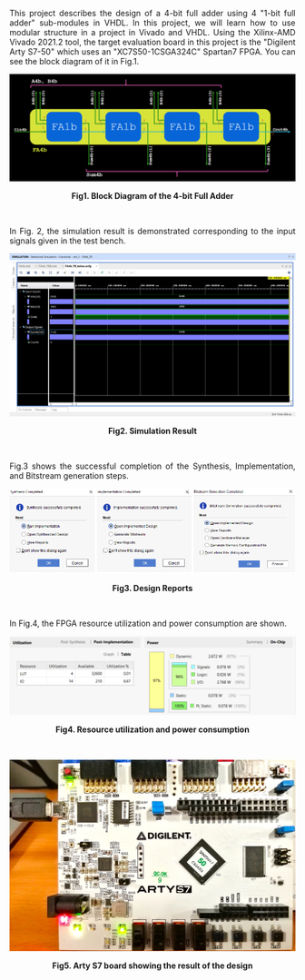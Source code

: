 <p align="justify"> This project describes the design of a 4-bit full adder using 4 "1-bit full adder" sub-modules in VHDL. In this project, we will learn how to use modular structure in a project in Vivado and VHDL. Using the Xilinx-AMD Vivado 2021.2 tool, the target evaluation board in this project is the "Digilent Arty S7-50" which uses an "XC7S50-1CSGA324C" Spartan7 FPGA. You can see the block diagram of it in Fig.1. </p>

![Example Image](Images/F4b_Block_Diagram.png)

**<p align="center">Fig1. Block Diagram of the 4-bit Full Adder</p>**
<br>

<p align="justify"> In Fig. 2, the simulation result is demonstrated corresponding to the input signals given in the test bench. </p>

![Example Image](Images/FA4b_Simulation.png)

**<p align="center">Fig2. Simulation Result</p>**
<br>

<p align="justify">Fig.3 shows the successful completion of the Synthesis, Implementation, and Bitstream generation steps.</p>

![Example Image](Images/FA4b_AllStepsReports.png)

**<p align="center">Fig3. Design Reports</p>**
<br>

<p align="justify">In Fig.4, the FPGA resource utilization and power consumption are shown.</p>

![Example Image](Images/FA4b_Resource_Utilization.png)
**<p align="center">Fig4. Resource utilization and power consumption</p>**
<br>

![Example Image](Images/ArtyS7.jpg)

**<p align="center">Fig5. Arty S7 board showing the result of the design</p>**
<br>


